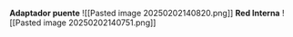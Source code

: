**Adaptador puente**
![[Pasted image 20250202140820.png]]
**Red Interna**
![[Pasted image 20250202140751.png]]